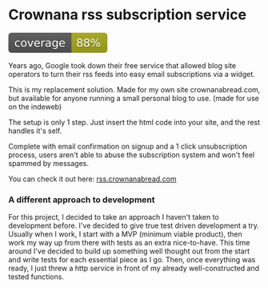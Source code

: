 # Crownana rss subscription service

![coverage badge](https://github.com/Themis3000/crownanaRssSub/blob/coverage-badge/coverage.svg)

Years ago, Google took down their free service that allowed blog site operators to turn their rss feeds into easy email subscriptions via a widget.

This is my replacement solution. Made for my own site crownanabread.com, but available for anyone running a small personal blog to use. (made for use on the indeweb)

The setup is only 1 step. Just insert the html code into your site, and the rest handles it's self.

Complete with email confirmation on signup and a 1 click unsubscription process, users aren't able to abuse the subscription system and won't feel spammed by messages.

You can check it out here: [rss.crownanabread.com](https://rss.crownanabread.com)

### A different approach to development

For this project, I decided to take an approach I haven't taken to development before. I've decided to give true test driven development a try. Usually when I work, I start with a MVP (minimum viable product), then work my way up from there with tests as an extra nice-to-have. This time around I've decided to build up something well thought out from the start and write tests for each essential piece as I go. Then, once everything was ready, I just threw a http service in front of my already well-constructed and tested functions.
